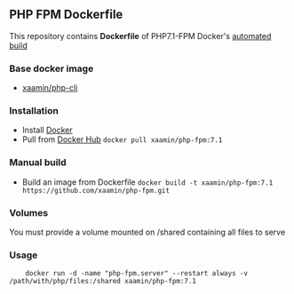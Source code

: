 ## PHP FPM Dockerfile
This repository contains **Dockerfile** of PHP7.1-FPM Docker's [automated build](https://hub.docker.com/r/xaamin/php-fpm)

### Base docker image
* [xaamin/php-cli](https://registry.hub.docker.com/r/xaamin/php)

### Installation
* Install [Docker](https://www.docker.com)
* Pull from [Docker Hub](https://hub.docker.com/r/xaamin/php-fpm) `docker pull xaamin/php-fpm:7.1`

### Manual build
* Build an image from Dockerfile `docker build -t xaamin/php-fpm:7.1 https://github.com/xaamin/php-fpm.git`

### Volumes
You must provide a volume mounted on /shared containing all files to serve

### Usage
```
	docker run -d -name "php-fpm.server" --restart always -v /path/with/php/files:/shared xaamin/php-fpm:7.1
```
